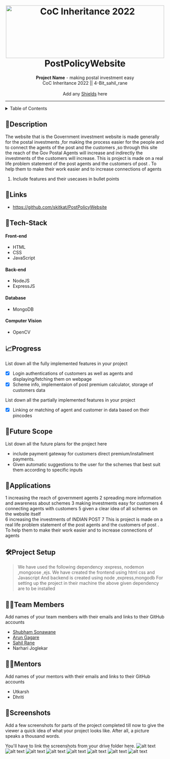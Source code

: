 # 
<h1 align="center">
  <a href="https://github.com/CommunityOfCoders/Inheritance-2022">
    <img src="https://res.cloudinary.com/dn6vz8exv/image/upload/v1665664791/inh_zzefoy.jpg" alt="CoC Inheritance 2022" width="500" height="166">
  </a>
  <br>
  PostPolicyWebsite
</h1>

<div align="center">
   <strong>Project Name</strong> - making postal investment easy<br>
  CoC Inheritance 2022 || 4-Bit_sahil_rane <br> <br>
  Add any <a href="https://shields.io/">Shields</a> here
</div>
<hr>

<details>
<summary>Table of Contents</summary>

- [Description](#description)
- [Links](#links)
- [Tech Stack](#tech-stack)
- [Progress](#progress)
- [Future Scope](#future-scope)
- [Applications](#applications)
- [Project Setup](#project-setup)
- [Usage](#usage)
- [Team Members](#team-members)
- [Mentors](#mentors)
- [Screenshots](#screenshots)

</details>

## 📝Description

The website that is the Government investment website is made generally for the postal investments ,for making the process easier for the people and to connect the agents of the post and the customers ,so through this site the reach of the Gov Postal Agents will increase and indirectly the investments of the customers will increase.
This is project  is made on a real life problem statement  of the post agents and the customers of post . To help them to make their work easier and to increase  connections of agents

1. Include features and their usecases in bullet points

## 🔗Links

- https://github.com/skitkat/PostPolicyWebsite

## 🤖Tech-Stack

#### Front-end
- HTML
- CSS
- JavaScript

#### Back-end
- NodeJS
- ExpressJS

#### Database
- MongoDB

#### Computer Vision
- OpenCV

## 📈Progress

List down all the fully implemented features in your project

- [x] Login authentications of customers as well as agents and displaying/fetching them on webpage
- [x] Scheme info, implementaion of post premium calculator, storage of customers data

List down all the partially implemented features in your project

- [x] Linking or matching of agent and customer in data based on their pincodes

## 🔮Future Scope

List down all the future plans for the project here

- include payment gateway for customers direct premium/installment payments.
- Given automatic  suggestions  to the user for the schemes that best suit them according  to specific inputs

## 💸Applications

1 increasing the reach of government  agents 
2 spreading more information  and awareness  about schemes 
3 making investments easy for customers 
4 connecting agents with customers 
5 given a clear idea of all schemes on the website  itself  
6 increasing the investments  of INDIAN  POST
7 This is project  is made on a real life problem statement  of the post agents and the customers of post . To help them to make their work easier and to increase  connections of agents
## 🛠Project Setup

>We have used the following  dependency  :express, nodemon ,mongoose ,ejs. We have created the frontend using html css and Javascript And backend is created  using node ,express,mongodb
For setting  up the project  in their machine  the above given dependency  are to be installed  

## 👨‍💻Team Members

Add names of your team members with their emails and links to their GitHub accounts

- [Shubham Sonawane](https://github.com/ShubhamSonawane007)
- [Arun Gagare](https://github.com/akgagare)
- [Sahil Rane](https://github.com/skitkat)
- Narhari Joglekar

## 👨‍🏫Mentors

Add names of your mentors with their emails and links to their GitHub accounts

- Utkarsh 
- Dhriti 

## 📱Screenshots
Add a few screenshots for parts of the project completed till now to give the viewer a quick idea of what your project looks like. After all, a picture speaks a thousand words.

You'll have to link the screenshots from your drive folder here.
![alt text](https://github.com/skitkat/PostPolicyWebsite/blob/master/Project%20screenshot/agentlogin.PNG)
![alt text](https://github.com/skitkat/PostPolicyWebsite/blob/master/Project%20screenshot/agentprofile.PNG)
![alt text](https://github.com/skitkat/PostPolicyWebsite/blob/master/Project%20screenshot/calc.PNG)
![alt text](https://github.com/skitkat/PostPolicyWebsite/blob/master/Project%20screenshot/customerlist.PNG)
![alt text](https://github.com/skitkat/PostPolicyWebsite/blob/master/Project%20screenshot/customerprofile.PNG)
![alt text](https://github.com/skitkat/PostPolicyWebsite/blob/master/Project%20screenshot/homepage.PNG)
![alt text](https://github.com/skitkat/PostPolicyWebsite/blob/master/Project%20screenshot/newagent.PNG)
![alt text](https://github.com/skitkat/PostPolicyWebsite/blob/master/Project%20screenshot/schemes.PNG)